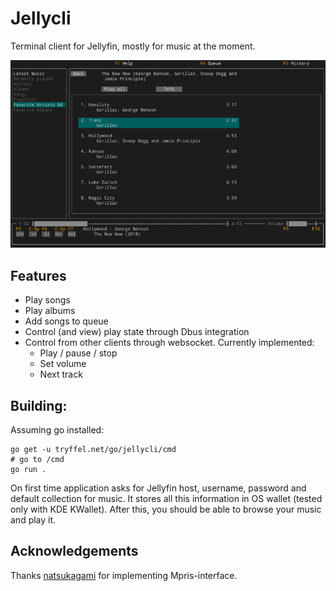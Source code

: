 # Jellycli

Terminal client for Jellyfin, mostly for music at the moment.

![Screenshot](screenshot.png)

## Features
* Play songs
* Play albums
* Add songs to queue
* Control (and view) play state through Dbus integration
* Control from other clients through websocket. Currently implemented:
    * Play / pause / stop
    * Set volume
    * Next track

## Building:
Assuming go installed:
```
go get -u tryffel.net/go/jellycli/cmd
# go to /cmd
go run .
```

On first time application asks for Jellyfin host, username, password and default collection for music. 
It stores all this information in OS wallet (tested only with KDE KWallet). After this, you should be able to 
browse your music and play it. 



## Acknowledgements
Thanks [natsukagami](https://github.com/natsukagami/mpd-mpris) for implementing Mpris-interface.
